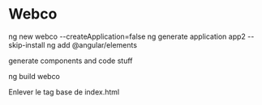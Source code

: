 # Webco

ng new webco --createApplication=false
ng generate application app2 --skip-install
ng add @angular/elements

generate components and code stuff

ng build webco

Enlever le tag base de index.html

